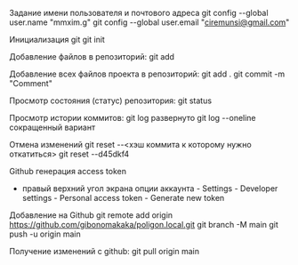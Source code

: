 Задание имени пользователя и почтового адреса
git config --global user.name "mmxim.g"
git config --global user.email "ciremunsi@gmail.com"

Инициализация git
git init

Добавление файлов в репозиторий:
git add <file name>

Добавление всех файлов проекта в репозиторий:
git add .
git commit -m "Comment"

Просмотр состояния (статус) репозитория:
git status

Просмотр истории коммитов:
git log развернуто
git log --oneline сокращенный вариант

Отмена изменений
git reset --<хэш коммита к которому нужно откатиться>
git reset --d45dkf4

Github генерация access token
- правый верхний угол экрана опции аккаунта - Settings - Developer settings - Personal access token - 
Generate new token


Добавление на Github
git remote add origin https://github.com/gibonomakaka/poligon.local.git
git branch -M main
git push -u origin main

Получение изменений с github:
git pull origin main
